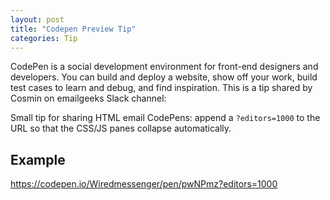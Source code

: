 ```yaml
---
layout: post
title: "Codepen Preview Tip"
categories: Tip
---
```



CodePen is a social development environment for front-end designers and developers. You can build and deploy a website, show off your work, build test cases to learn and debug, and find inspiration. This is a tip shared by Cosmin on emailgeeks Slack channel:

Small tip for sharing HTML email CodePens: append a `?editors=1000` to the URL so that the CSS/JS panes collapse automatically.

## Example

https://codepen.io/Wiredmessenger/pen/pwNPmz?editors=1000

